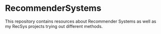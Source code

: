 # RecommenderSystems
This repository contains resources about Recommender Systems as well as my RecSys projects trying out different methods.
